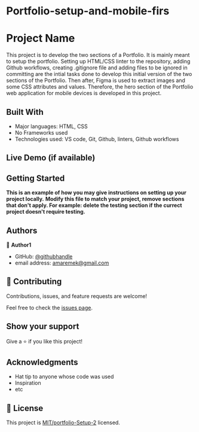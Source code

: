 # Portfolio-setup-and-mobile-firs
# Project Name

This project is to develop the two sections of a Portfolio. It is mainly meant to setup the portfolio. 
Setting up HTML/CSS linter to the repository, adding Github workflows, creating .gitignore file and adding files to be ignored in committing are the intial tasks done to develop this initial version of the two sections of the Portfolio. Then after, Figma is used to extract images and some CSS attributes and values. Therefore, the hero section of the Portfolio web application for mobile devices is developed in this project.


## Built With

- Major languages: HTML, CSS
- No Frameworks used
- Technologies used: VS code, Git, Github, linters, Github workflows

## Live Demo (if available)


## Getting Started

**This is an example of how you may give instructions on setting up your project locally.**
**Modify this file to match your project, remove sections that don't apply. For example: delete the testing section if the currect project doesn't require testing.**

## Authors

👤 **Author1**

- GitHub: [@githubhandle](https://github.com/amare1990)
- email address: amaremek@gmail.com

## 🤝 Contributing

Contributions, issues, and feature requests are welcome!

Feel free to check the [issues page](../../issues/).

## Show your support

Give a ⭐️ if you like this project!

## Acknowledgments

- Hat tip to anyone whose code was used
- Inspiration
- etc

## 📝 License

This project is [MIT/portfolio-Setup-2](./LICENSE) licensed.